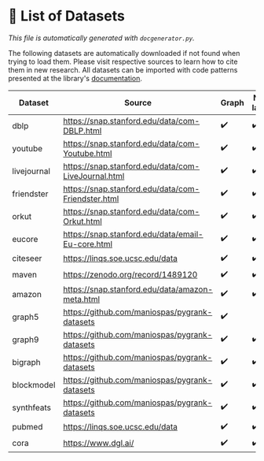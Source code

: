 # :scroll: List of Datasets
*This file is automatically generated with `docgenerator.py`.*

The following datasets are automatically downloaded if not found when trying to load them. Please visit respective sources to learn how to cite them in new research.
All datasets can be imported with code patterns presented at the library's [documentation](documentation.md#datasets).  

| Dataset | Source | Graph | Node labels | Node features |
| --- | --- | --- | --- | --- |
| dblp | https://snap.stanford.edu/data/com-DBLP.html | :heavy_check_mark: | :heavy_check_mark: |  |
| youtube | https://snap.stanford.edu/data/com-Youtube.html | :heavy_check_mark: | :heavy_check_mark: |  |
| livejournal | https://snap.stanford.edu/data/com-LiveJournal.html | :heavy_check_mark: | :heavy_check_mark: |  |
| friendster | https://snap.stanford.edu/data/com-Friendster.html | :heavy_check_mark: | :heavy_check_mark: |  |
| orkut | https://snap.stanford.edu/data/com-Orkut.html | :heavy_check_mark: | :heavy_check_mark: |  |
| eucore | https://snap.stanford.edu/data/email-Eu-core.html | :heavy_check_mark: | :heavy_check_mark: |  |
| citeseer | https://linqs.soe.ucsc.edu/data | :heavy_check_mark: | :heavy_check_mark: | :heavy_check_mark: |
| maven | https://zenodo.org/record/1489120 | :heavy_check_mark: | :heavy_check_mark: | :heavy_check_mark: |
| amazon | https://snap.stanford.edu/data/amazon-meta.html | :heavy_check_mark: | :heavy_check_mark: | :heavy_check_mark: |
| graph5 | https://github.com/maniospas/pygrank-datasets | :heavy_check_mark: |  |  |
| graph9 | https://github.com/maniospas/pygrank-datasets | :heavy_check_mark: | :heavy_check_mark: |  |
| bigraph | https://github.com/maniospas/pygrank-datasets | :heavy_check_mark: | :heavy_check_mark: |  |
| blockmodel | https://github.com/maniospas/pygrank-datasets | :heavy_check_mark: | :heavy_check_mark: |  |
| synthfeats | https://github.com/maniospas/pygrank-datasets | :heavy_check_mark: | :heavy_check_mark: | :heavy_check_mark: |
| pubmed | https://linqs.soe.ucsc.edu/data | :heavy_check_mark: | :heavy_check_mark: | :heavy_check_mark: |
| cora | https://www.dgl.ai/ | :heavy_check_mark: | :heavy_check_mark: | :heavy_check_mark: |
